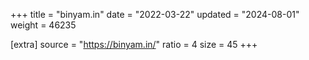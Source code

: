 +++
title = "binyam.in"
date = "2022-03-22"
updated = "2024-08-01"
weight = 46235

[extra]
source = "https://binyam.in/"
ratio = 4
size = 45
+++
